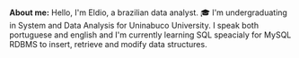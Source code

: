 **About me:**
Hello, I'm Eldio, a brazilian data analyst.
🎓 I'm undergraduating in System and Data Analysis for Uninabuco University.
I speak both portuguese and english and I'm currently learning SQL speacialy for MySQL RDBMS to insert, retrieve and modify data structures. 
